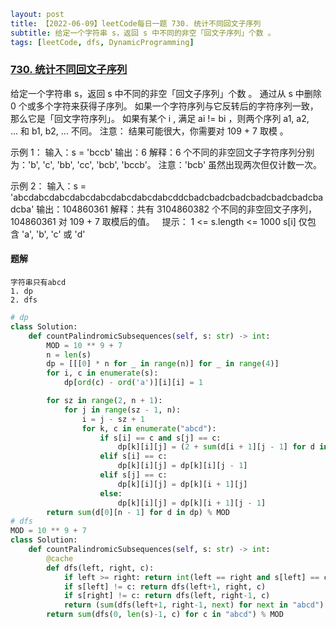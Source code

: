 ```yaml
layout: post
title: 【2022-06-09】leetCode每日一题 730. 统计不同回文子序列
subtitle: 给定一个字符串 s，返回 s 中不同的非空「回文子序列」个数 。
tags: [leetCode, dfs, DynamicProgramming]
```

### [730. 统计不同回文子序列](https://leetcode.cn/problems/count-different-palindromic-subsequences/)

给定一个字符串 s，返回 s 中不同的非空「回文子序列」个数 。
通过从 s 中删除 0 个或多个字符来获得子序列。
如果一个字符序列与它反转后的字符序列一致，那么它是「回文字符序列」。
如果有某个 i , 满足 ai != bi ，则两个序列 a1, a2, ... 和 b1, b2, ... 不同。
注意：
结果可能很大，你需要对 109 + 7 取模 。

示例 1：
输入：s = 'bccb'
输出：6
解释：6 个不同的非空回文子字符序列分别为：'b', 'c', 'bb', 'cc', 'bcb', 'bccb'。
注意：'bcb' 虽然出现两次但仅计数一次。

示例 2：
输入：s = 'abcdabcdabcdabcdabcdabcdabcdabcddcbadcbadcbadcbadcbadcbadcbadcba'
输出：104860361
解释：共有 3104860382 个不同的非空回文子序列，104860361 对 109 + 7 取模后的值。
 
提示：
1 <= s.length <= 1000
s[i] 仅包含 'a', 'b', 'c' 或 'd'

#### 题解

```shell
字符串只有abcd
1. dp
2. dfs
```

```python
# dp
class Solution:
    def countPalindromicSubsequences(self, s: str) -> int:
        MOD = 10 ** 9 + 7
        n = len(s)
        dp = [[[0] * n for _ in range(n)] for _ in range(4)]
        for i, c in enumerate(s):
            dp[ord(c) - ord('a')][i][i] = 1

        for sz in range(2, n + 1):
            for j in range(sz - 1, n):
                i = j - sz + 1
                for k, c in enumerate("abcd"):
                    if s[i] == c and s[j] == c:
                        dp[k][i][j] = (2 + sum(d[i + 1][j - 1] for d in dp)) % MOD
                    elif s[i] == c:
                        dp[k][i][j] = dp[k][i][j - 1]
                    elif s[j] == c:
                        dp[k][i][j] = dp[k][i + 1][j]
                    else:
                        dp[k][i][j] = dp[k][i + 1][j - 1]
        return sum(d[0][n - 1] for d in dp) % MOD
# dfs
MOD = 10 ** 9 + 7
class Solution:
    def countPalindromicSubsequences(self, s: str) -> int:
        @cache
        def dfs(left, right, c):
            if left >= right: return int(left == right and s[left] == c)
            if s[left] != c: return dfs(left+1, right, c)
            if s[right] != c: return dfs(left, right-1, c)
            return (sum(dfs(left+1, right-1, next) for next in "abcd") + 2) % MOD
        return sum(dfs(0, len(s)-1, c) for c in "abcd") % MOD
```
